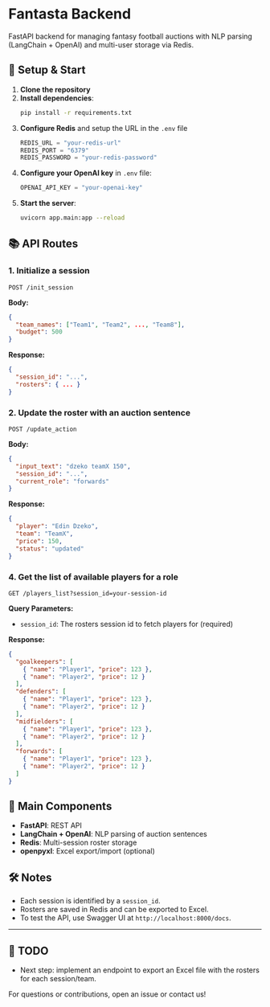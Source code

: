 # Fantasta Backend

FastAPI backend for managing fantasy football auctions with NLP parsing (LangChain + OpenAI) and multi-user storage via Redis.

## 🚀 Setup & Start

1. **Clone the repository**
2. **Install dependencies**:
   ```bash
   pip install -r requirements.txt
   ```
3. **Configure Redis** and setup the URL in the `.env` file
   ```python
   REDIS_URL = "your-redis-url"
   REDIS_PORT = "6379"
   REDIS_PASSWORD = "your-redis-password"
   ```
4. **Configure your OpenAI key** in `.env` file:
   ```python
   OPENAI_API_KEY = "your-openai-key"
   ```
5. **Start the server**:
   ```bash
   uvicorn app.main:app --reload
   ```

## 📚 API Routes

### 1. Initialize a session

`POST /init_session`

**Body:**

```json
{
  "team_names": ["Team1", "Team2", ..., "Team8"],
  "budget": 500
}
```

**Response:**

```json
{
  "session_id": "...",
  "rosters": { ... }
}
```

### 2. Update the roster with an auction sentence

`POST /update_action`

**Body:**

```json
{
  "input_text": "dzeko teamX 150",
  "session_id": "...",
  "current_role": "forwards"
}
```

**Response:**

```json
{
  "player": "Edin Dzeko",
  "team": "TeamX",
  "price": 150,
  "status": "updated"
}
```

### 4. Get the list of available players for a role

`GET /players_list?session_id=your-session-id`

**Query Parameters:**

- `session_id`: The rosters session id to fetch players for (required)

**Response:**

```json
{
  "goalkeepers": [
    { "name": "Player1", "price": 123 },
    { "name": "Player2", "price": 12 }
  ],
  "defenders": [
    { "name": "Player1", "price": 123 },
    { "name": "Player2", "price": 12 }
  ],
  "midfielders": [
    { "name": "Player1", "price": 123 },
    { "name": "Player2", "price": 12 }
  ],
  "forwards": [
    { "name": "Player1", "price": 123 },
    { "name": "Player2", "price": 12 }
  ]
}
```

## 🧩 Main Components

- **FastAPI**: REST API
- **LangChain + OpenAI**: NLP parsing of auction sentences
- **Redis**: Multi-session roster storage
- **openpyxl**: Excel export/import (optional)

## 🛠 Notes

- Each session is identified by a `session_id`.
- Rosters are saved in Redis and can be exported to Excel.
- To test the API, use Swagger UI at `http://localhost:8000/docs`.

---

## 📝 TODO

- Next step: implement an endpoint to export an Excel file with the rosters for each session/team.

For questions or contributions, open an issue or contact us!
